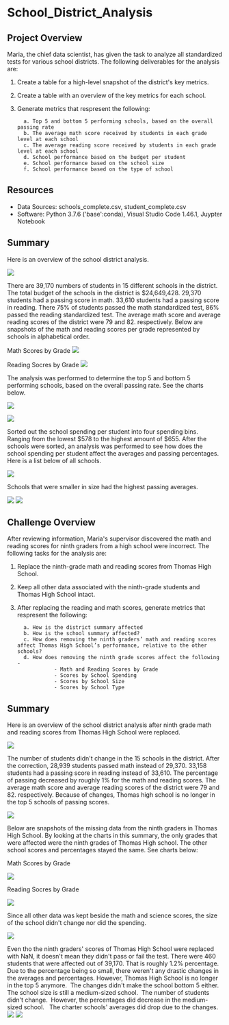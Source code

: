 # School_District_Analysis

## Project Overview

Maria, the chief data scientist, has given the task to analyze all standardized tests for various school districts. The following deliverables for the analysis are:

1.  Create a table for a high-level snapshot of the district's key metrics.
2.  Create a table with an overview of the key metrics for each school.
3.  Generate metrics that respresent the following:

          a. Top 5 and bottom 5 performing schools, based on the overall passing rate
          b. The average math score received by students in each grade level at each school
          c. The average reading score received by students in each grade level at each school
          d. School performance based on the budget per student
          e. School performance based on the school size 
          f. School performance based on the type of school
          
## Resources
- Data Sources:  schools_complete.csv, student_complete.csv
- Software:  Python 3.7.6 ('base':conda), Visual Studio Code 1.46.1, Juypter Notebook

## Summary

Here is an overview of the school district analysis.

![](Images/district_summary.PNG)

There are 39,170 numbers of students in 15 different schools in the district. The total budget of the schools in the district is $24,649,428. 29,370 students had a passing score in math. 33,610 students had a passing score in reading. There 75% of students passed the math standardized test, 86% passed the reading standardized test. The average math score and average reading scores of the district were 79 and 82. respectively. Below are snapshots of the math and reading scores per grade represented by schools in alphabetical order.

Math Scores by Grade
![](Images/math_scores_by_grade.PNG)

Reading Socres by Grade
![](Images/reading_scores_by_grade.PNG)

The analysis was performed to determine the top 5 and bottom 5 performing schools, based on the overall passing rate. See the charts below. 

![](Images/top_5.PNG)

![](Images/bottom_5.PNG)

Sorted out the school spending per student into four spending bins. Ranging from the lowest $578 to the highest amount of $655. After the schools were sorted, an analysis was performed to see how does the school spending per student affect the averages and passing percentages. Here is a list below of all schools.

![](Images/spending_ranges_py.PNG)

Schools that were smaller in size had the highest passing averages. 

![](Images/school_size_py.PNG)
![](Images/school_type_py.PNG)



## Challenge Overview

After reviewing information, Maria's supervisor discovered the math and reading scores for ninth graders from a high school were incorrect. The following tasks for the analysis are:

1.  Replace the ninth-grade math and reading scores from Thomas High School.
2.  Keep all other data associated with the ninth-grade students and Thomas High School intact.
3.  After replacing the reading and math scores, generate metrics that respresent the following:

          a. How is the district summary affected
          b. How is the school summary affected?
          c. How does removing the ninth graders’ math and reading scores affect Thomas High School’s performance, relative to the other schools?
          d. How does removing the ninth grade scores affect the following -
                    - Math and Reading Scores by Grade 
                    - Scores by School Spending 
                    - Scores by School Size 
                    - Scores by School Type
         
## Summary
  
Here is an overview of the school district analysis after ninth grade math and reading scores from Thomas High School were replaced. 
  
![](Images/overall_challenge.PNG)

The number of students didn't change in the 15 schools in the district. After the correction, 28,939 students passed math instead of 29,370. 33,158 students had a passing score in reading instead of 33,610. The percentage of passing decreased by roughly 1% for the math and reading scores. The average math score and average reading scores of the district were 79 and 82. respectively. Because of changes, Thomas high school is no longer in the top 5 schools of passing scores. 

![](Images/top_5_challenge.PNG)

Below are snapshots of the missing data from the ninth graders in Thomas High School. By looking at the charts in this summary, the only grades that were affected were the ninth grades of Thomas High school. The other school scores and percentages stayed the same. See charts below:

Math Scores by Grade

![](Images/challenge_math_by_grade.PNG)

Reading Socres by Grade

![](Images/challenge_by_grade.PNG)

Since all other data was kept beside the math and science scores, the size of the school didn't change nor did the spending. 

![](Images/spending_ranges.PNG)

Even tho the ninth graders' scores of Thomas High School were replaced with NaN, it doesn't mean they didn't pass or fail the test. There were 460 students that were affected out of 39,170. That is roughly 1.2% percentage. Due to the percentage being so small, there weren't any drastic changes in the averages and percentages. However, Thomas High School is no longer in the top 5 anymore.  The changes didn't make the school bottom 5 either. The school size is still a medium-sized school.  The number of students didn't change.  However, the percentages did decrease in the medium-sized school.   The charter schools' averages did drop due to the changes. 
![](Images/school_size_challenge.PNG)
![](Images/school_type.PNG)
